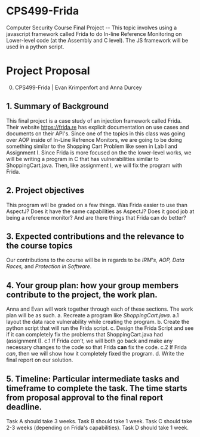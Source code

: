 # CPS499-Frida
Computer Security Course Final Project -- This topic involves using a javascript framework called Frida to do In-line Reference Monitoring on Lower-level code (at the Assembly and C level). The JS framework will be used in a python script.

# Project Proposal
0. CPS499-Frida | Evan Krimpenfort and Anna Durcey
## 1. Summary of Background ##
  This final project is a case study of an injection framework called Frida. Their website https://frida.re has explicit documentation on use cases and documents on their API's. Since one of the topics in this class was going over AOP inside of In-Line Refrence Monitors, we are going to be doing something similar to the Shopping Cart Problem like seen in Lab I and Assignment I. Since Frida is more focused on the the lower-level works, we will be writing a program in C that has  vulnerabilities similar to ShoppingCart.java. Then, like assignment I, we will fix the program with Frida. 
## 2. Project objectives ##
  This program will be graded on a few things. Was Frida easier to use than AspectJ? Does it have the same capabilities as AspectJ? Does it good job at being a reference monitor? And are there things that Frida can do better?
## 3. Expected contributions and the relevance to the course topics ##
  Our contributions to the course will be in regards to be *IRM's, AOP, Data Races,* and *Protection in Software*. 
## 4. Your group plan: how your group members contribute to the project, the work plan. ##
  Anna and Evan will work together through each of these sections. The work plan will be as such.
  a. Recreate a program like *ShoppingCart.java*.
    a.1 layout the data race vulnerability while creating the program.
  b. Create the python script that will run the Frida script.
  c. Design the Frida Script and see if it can completely fix the problems that ShoppingCart.java had (assignment I).
    c.1 If Frida *can't*, we will both go back and make any necessary changes to the code so that Frida **can** fix the code.
    c.2 If Frida *can*, then we will show how it completely fixed the program.
  d. Write the final report on our solution.
## 5. Timeline: Particular intermediate tasks and timeframe to complete the task. The time starts from proposal approval to the final report deadline. ##
  Task A should take 3 weeks.
  Task B should take 1 week.
  Task C should take 2-3 weeks (depending on Frida's capabilities).
  Task D should take 1 week.
